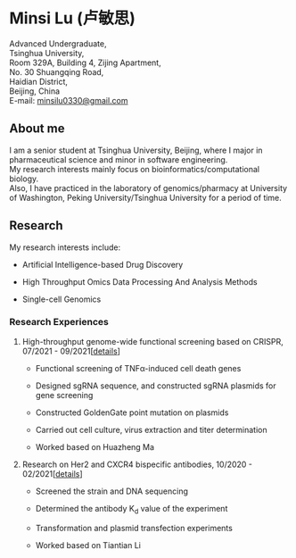 
<td id="layout-content">
<div id="toptitle">
<h1>Minsi Lu (卢敏思) </h1>
</div>

<td align="left"><p>Advanced Undergraduate,<br />
Tsinghua University,<br />
Room 329A, Building 4, Zijing Apartment, <br />
No. 30 Shuangqing Road, <br />
Haidian District, <br />
Beijing, China <br /> 
E-mail: <a href="minsilu0330@gmail.com">minsilu0330@gmail.com</a></p>
</td></tr></table>

<h2>About me</h2>
<p>I am a senior student at Tsinghua University, Beijing, where I major in pharmaceutical science and minor in software engineering.<br />
  My research interests mainly focus on bioinformatics/computational biology.<br />
  Also, I have practiced in the laboratory of genomics/pharmacy at University of Washington, Peking University/Tsinghua University for a period of time.
</p>

<h2 id="Research">Research</h2>
<p>My research interests include: </p>
<ul>
  <li><p>Artificial Intelligence-based Drug Discovery</p></li>
  <li><p>High Throughput Omics Data Processing And Analysis Methods</p></li>
  <li><p>Single-cell Genomics</p></li>
<!--   <li><p>Protein Structure Prediction</p></li> -->
</ul>
<h3>Research Experiences</h3>
<ol>
  <li><p>High-throughput genome-wide functional screening based on CRISPR, 07/2021 - 09/2021[<a href="slides/crispr.pdf">details</a>]</p></li>
  <ul>
    <li><p>Functional screening of TNFα-induced cell death genes</p></li>
    <li><p>Designed sgRNA sequence, and constructed sgRNA plasmids for gene screening</p></li>
    <li><p>Constructed GoldenGate point mutation on plasmids</p></li>
    <li><p>Carried out cell culture, virus extraction and titer determination</p></li>
    <li><p>Worked based on Huazheng Ma</p></li>
  </ul>
  <li><p>Research on Her2 and CXCR4 bispecific antibodies, 10/2020 - 02/2021[<a href="slides/antibody.pdf">details</a>]</p></li>
  <ul>
    <li><p>Screened the strain and DNA sequencing</p></li>
    <li><p>Determined the antibody K<sub>d</sub> value of the experiment</p></li>
    <li><p>Transformation and plasmid transfection experiments</p></li>
    <li><p>Worked based on Tiantian Li</p></li>
  </ul>
</ol>
